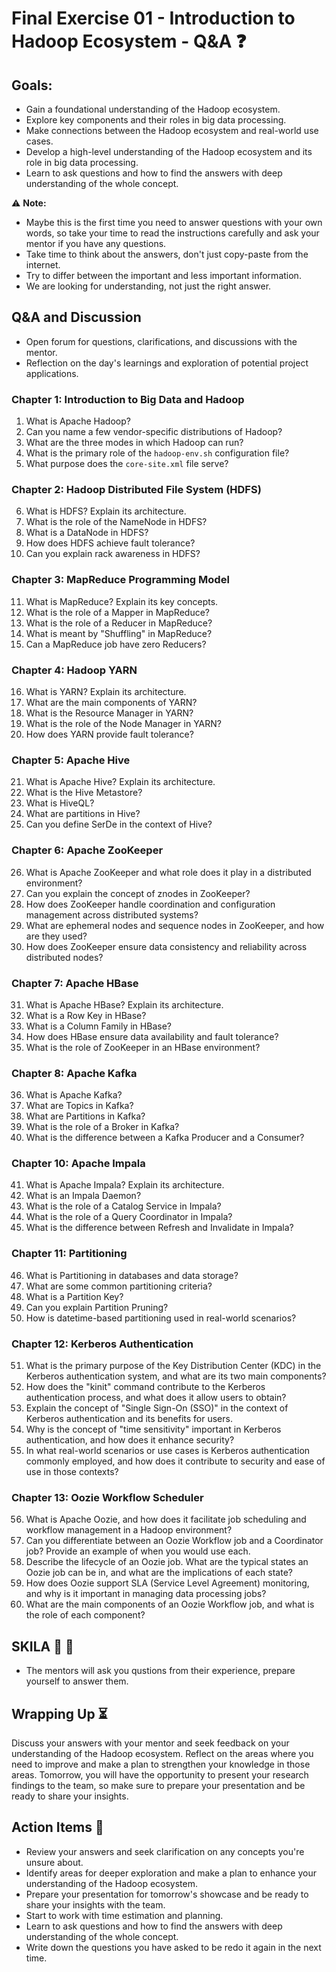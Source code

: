 # Final Exercise 01 - Introduction to Hadoop Ecosystem - Q&A :question:

## Goals:
- Gain a foundational understanding of the Hadoop ecosystem.
- Explore key components and their roles in big data processing.
- Make connections between the Hadoop ecosystem and real-world use cases.
- Develop a high-level understanding of the Hadoop ecosystem and its role in big data processing.
- Learn to ask questions and how to find the answers with deep understanding of the whole concept.

:warning: **Note:**
- Maybe this is the first time you need to answer questions with your own words, so take your time to read the instructions carefully and ask your mentor if you have any questions.
- Take time to think about the answers, don't just copy-paste from the internet.
- Try to differ between the important and less important information.
- We are looking for understanding, not just the right answer.

## Q&A and Discussion
- Open forum for questions, clarifications, and discussions with the mentor.
- Reflection on the day's learnings and exploration of potential project applications.

### Chapter 1: Introduction to Big Data and Hadoop

1.  What is Apache Hadoop?
2.  Can you name a few vendor-specific distributions of Hadoop?
3.  What are the three modes in which Hadoop can run?
4.  What is the primary role of the `hadoop-env.sh` configuration file?
5.  What purpose does the `core-site.xml` file serve?

### Chapter 2: Hadoop Distributed File System (HDFS)

6.  What is HDFS? Explain its architecture.
7.  What is the role of the NameNode in HDFS?
8.  What is a DataNode in HDFS?
9.  How does HDFS achieve fault tolerance?
10.  Can you explain rack awareness in HDFS?

### Chapter 3: MapReduce Programming Model

11.  What is MapReduce? Explain its key concepts.
12.  What is the role of a Mapper in MapReduce?
13.  What is the role of a Reducer in MapReduce?
14.  What is meant by "Shuffling" in MapReduce?
15.  Can a MapReduce job have zero Reducers?

### Chapter 4: Hadoop YARN

16.  What is YARN? Explain its architecture.
17.  What are the main components of YARN?
18.  What is the Resource Manager in YARN?
19.  What is the role of the Node Manager in YARN?
20.  How does YARN provide fault tolerance?

### Chapter 5: Apache Hive

21.  What is Apache Hive? Explain its architecture.
22.  What is the Hive Metastore?
23.  What is HiveQL?
24.  What are partitions in Hive?
25.  Can you define SerDe in the context of Hive?

### Chapter 6: Apache ZooKeeper

26.  What is Apache ZooKeeper and what role does it play in a distributed environment?
27.  Can you explain the concept of znodes in ZooKeeper?
28.  How does ZooKeeper handle coordination and configuration management across distributed systems?
29.  What are ephemeral nodes and sequence nodes in ZooKeeper, and how are they used?
30.  How does ZooKeeper ensure data consistency and reliability across distributed nodes?

### Chapter 7: Apache HBase

31.  What is Apache HBase? Explain its architecture.
32.  What is a Row Key in HBase?
33.  What is a Column Family in HBase?
34.  How does HBase ensure data availability and fault tolerance?
35.  What is the role of ZooKeeper in an HBase environment?

### Chapter 8: Apache Kafka

36.  What is Apache Kafka? 
37.  What are Topics in Kafka?
38.  What are Partitions in Kafka?
39.  What is the role of a Broker in Kafka?
40.  What is the difference between a Kafka Producer and a Consumer?

### Chapter 10: Apache Impala

41.  What is Apache Impala? Explain its architecture.
42.  What is an Impala Daemon?
43.  What is the role of a Catalog Service in Impala?
44.  What is the role of a Query Coordinator in Impala?
45.  What is the difference between Refresh and Invalidate in Impala?

### Chapter 11: Partitioning

46.  What is Partitioning in databases and data storage?
47.  What are some common partitioning criteria?
48.  What is a Partition Key?
49.  Can you explain Partition Pruning?
50.  How is datetime-based partitioning used in real-world scenarios?

### Chapter 12: Kerberos Authentication

51.  What is the primary purpose of the Key Distribution Center (KDC) in the Kerberos authentication system, and what are its two main components?
52.  How does the "kinit" command contribute to the Kerberos authentication process, and what does it allow users to obtain?
53.  Explain the concept of "Single Sign-On (SSO)" in the context of Kerberos authentication and its benefits for users.
54.  Why is the concept of "time sensitivity" important in Kerberos authentication, and how does it enhance security?
55.  In what real-world scenarios or use cases is Kerberos authentication commonly employed, and how does it contribute to security and ease of use in those contexts?

### Chapter 13: Oozie Workflow Scheduler

56.  What is Apache Oozie, and how does it facilitate job scheduling and workflow management in a Hadoop environment?
57.  Can you differentiate between an Oozie Workflow job and a Coordinator job? Provide an example of when you would use each.
58.  Describe the lifecycle of an Oozie job. What are the typical states an Oozie job can be in, and what are the implications of each state?
59.  How does Oozie support SLA (Service Level Agreement) monitoring, and why is it important in managing data processing jobs?
60.  What are the main components of an Oozie Workflow job, and what is the role of each component?

## SKILA :pinched_fingers: :boxing_glove:
- The mentors will ask you qustions from their experience, prepare yourself to answer them.

## Wrapping Up :hourglass_flowing_sand:
Discuss your answers with your mentor and seek feedback on your understanding of the Hadoop ecosystem. Reflect on the areas where you need to improve and make a plan to strengthen your knowledge in those areas. Tomorrow, you will have the opportunity to present your research findings to the team, so make sure to prepare your presentation and be ready to share your insights.

## Action Items :pencil:
- Review your answers and seek clarification on any concepts you're unsure about.
- Identify areas for deeper exploration and make a plan to enhance your understanding of the Hadoop ecosystem.
- Prepare your presentation for tomorrow's showcase and be ready to share your insights with the team.
- Start to work with time estimation and planning.
- Learn to ask questions and how to find the answers with deep understanding of the whole concept.
- Write down the questions you have asked to be redo it again in the next time.